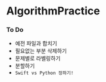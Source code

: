 # AlgorithmPractice
### To Do
- 예전 파일과 합치기
- 필요없는 부분 삭제하기
- 문제별로 라벨링하기
- 분할하기
- `Swift vs Python 정하기!`
